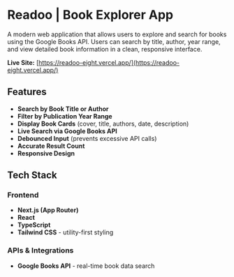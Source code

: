 # Readoo | Book Explorer App

A modern web application that allows users to explore and search for books using the Google Books API. Users can search by title, author, year range, and view detailed book information in a clean, responsive interface.

**Live Site:** [https://readoo-eight.vercel.app/](https://readoo-eight.vercel.app/)

## Features

- **Search by Book Title or Author**
- **Filter by Publication Year Range**
- **Display Book Cards** (cover, title, authors, date, description)
- **Live Search via Google Books API**
- **Debounced Input** (prevents excessive API calls)
- **Accurate Result Count**
- **Responsive Design**

## Tech Stack

### Frontend

- **Next.js (App Router)**
- **React**
- **TypeScript**
- **Tailwind CSS** - utility-first styling

### APIs & Integrations

- **Google Books API** - real-time book data search
